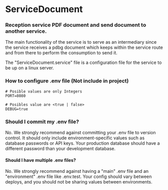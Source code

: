 # ServiceDocument
### Reception service PDF document and send document to another service.

The main functionality of the service is to serve as an intermediary since the service receives a pdbg document which keeps within the service route and from there to perform the consumption to send it.

The "ServiceDocument.service" file is a configuration file for the service to be up on a linux server.

### How to configure .env file (Not include in project)

```
# Posible values are only Integers
PORT=8080

# Posibles value are <true | false>
DEBUG=true

```

### Should I commit my .env file?

No. We strongly recommend against committing your .env file to version control. It should only include
environment-specific values such as database passwords or API keys. Your production database should have a different
password than your development database.

#### Should I have multiple .env files?

No. We strongly recommend against having a "main" .env file and an "environment"
.env file like .env.test. Your config should vary between deploys, and you should not be sharing values between
environments.

